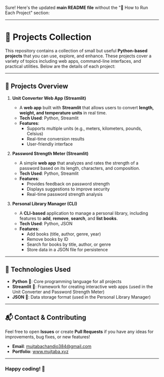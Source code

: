 Sure! Here's the updated **main README file** without the "🚀 How to Run Each Project" section:

---

# **🔧 Projects Collection**

This repository contains a collection of small but useful **Python-based projects** that you can use, explore, and enhance. These projects cover a variety of topics including web apps, command-line interfaces, and practical utilities. Below are the details of each project:

---

## **📌 Projects Overview**

1. **Unit Converter Web App (Streamlit)**
    - A **web app** built with **Streamlit** that allows users to convert **length, weight, and temperature units** in real time.
    - **Tech Used**: Python, Streamlit
    - **Features**: 
        - Supports multiple units (e.g., meters, kilometers, pounds, Celsius)
        - Real-time conversion results
        - User-friendly interface

2. **Password Strength Meter (Streamlit)**
    - A simple **web app** that analyzes and rates the strength of a password based on its length, characters, and composition.
    - **Tech Used**: Python, Streamlit
    - **Features**:
        - Provides feedback on password strength
        - Displays suggestions to improve security
        - Real-time password strength analysis

3. **Personal Library Manager (CLI)**
    - A **CLI-based** application to manage a personal library, including features to **add**, **remove**, **search**, and **list books**.
    - **Tech Used**: Python, JSON
    - **Features**: 
        - Add books (title, author, genre, year)
        - Remove books by ID
        - Search for books by title, author, or genre
        - Store data in a JSON file for persistence

---

## **🔧 Technologies Used**

- **Python** 🐍: Core programming language for all projects
- **Streamlit** 🎨: Framework for creating interactive web apps (used in the Unit Converter and Password Strength Meter)
- **JSON** 📂: Data storage format (used in the Personal Library Manager)

---

## **📬 Contact & Contributing**

Feel free to open **Issues** or create **Pull Requests** if you have any ideas for improvements, bug fixes, or new features!

- **Email**: mujtabachandio384@gmail.com
- **Portfolio**: www.mujtaba.xyz

---

### **Happy coding! 🚀**